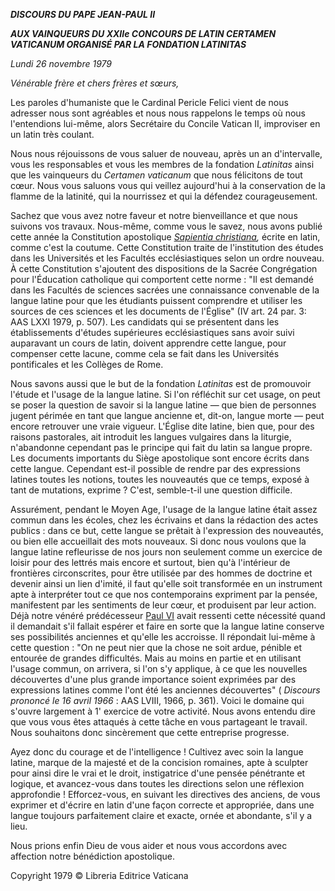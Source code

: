 ***DISCOURS DU PAPE JEAN-PAUL II***

***AUX VAINQUEURS DU XXIIe CONCOURS DE LATIN CERTAMEN VATICANUM ORGANISÉ PAR LA FONDATION LATINITAS***

*Lundi 26 novembre 1979*

*Vénérable frère et chers frères et sœurs,*

Les paroles d'humaniste que le Cardinal Pericle Felici vient de nous adresser nous sont agréables et nous nous rappelons le temps où nous l'entendions lui-même, alors Secrétaire du Concile Vatican II, improviser en un latin très coulant.

Nous nous réjouissons de vous saluer de nouveau, après un an d'intervalle, vous les responsables et vous les membres de la fondation *Latinitas* ainsi que les vainqueurs du *Certamen vaticanum* que nous félicitons de tout cœur. Nous vous saluons vous qui veillez aujourd'hui à la conservation de la flamme de la latinité, qui la nourrissez et qui la défendez courageusement.

Sachez que vous avez notre faveur et notre bienveillance et que nous suivons vos travaux. Nous-même, comme vous le savez, nous avons publié cette année la Constitution apostolique *[Sapientia christiana](http://www.vatican.va/holy_father/john_paul_ii/apost_constitutions/documents/hf_jp-ii_apc_15041979_sapientia-christiana_fr.html),* écrite en latin, comme c'est la coutume. Cette Constitution traite de l'institution des études dans les Universités et les Facultés ecclésiastiques selon un ordre nouveau. À cette Constitution s'ajoutent des dispositions de la Sacrée Congrégation pour l'Éducation catholique qui comportent cette norme : "Il est demandé dans les Facultés de sciences sacrées une connaissance convenable de la langue latine pour que les étudiants puissent comprendre et utiliser les sources de ces sciences et les documents de l'Église" (IV art. 24 par. 3: AAS LXXI 1979, p. 507). Les candidats qui se présentent dans les établissements d'études supérieures ecclésiastiques sans avoir suivi auparavant un cours de latin, doivent apprendre cette langue, pour compenser cette lacune, comme cela se fait dans les Universités pontificales et les Collèges de Rome.

Nous savons aussi que le but de la fondation *Latinitas* est de promouvoir l'étude et l'usage de la langue latine. Si l'on réfléchit sur cet usage, on peut se poser la question de savoir si la langue latine — que bien de personnes jugent périmée en tant que langue ancienne et, dit-on, langue morte — peut encore retrouver une vraie vigueur. L'Église dite latine, bien que, pour des raisons pastorales, ait introduit les langues vulgaires dans la liturgie, n'abandonne cependant pas le principe qui fait du latin sa langue propre. Les documents importants du Siège apostolique sont encore écrits dans cette langue. Cependant est-il possible de rendre par des expressions latines toutes les notions, toutes les nouveautés que ce temps, exposé à tant de mutations, exprime ? C'est, semble-t-il une question difficile.

Assurément, pendant le Moyen Age, l'usage de la langue latine était assez commun dans les écoles, chez les écrivains et dans la rédaction des actes publics : dans ce but, cette langue se prêtait à l'expression des nouveautés, ou bien elle accueillait des mots nouveaux. Si donc nous voulons que la langue latine refleurisse de nos jours non seulement comme un exercice de loisir pour des lettrés mais encore et surtout, bien qu'à l'intérieur de frontières circonscrites, pour être utilisée par des hommes de doctrine et devenir ainsi un lien d'imité, il faut qu'elle soit transformée en un instrument apte à interpréter tout ce que nos contemporains expriment par la pensée, manifestent par les sentiments de leur cœur, et produisent par leur action. Déjà notre vénéré prédécesseur [Paul VI](http://www.vatican.va/holy_father/paul_vi/index_fr.htm) avait ressenti cette nécessité quand il demandait s'il fallait espérer et faire en sorte que la langue latine conserve ses possibilités anciennes et qu'elle les accroisse. Il répondait lui-même à cette question : "On ne peut nier que la chose ne soit ardue, pénible et entourée de grandes difficultés. Mais au moins en partie et en utilisant l'usage commun, on arrivera, si l'on s'y applique, à ce que les nouvelles découvertes d'une plus grande importance soient exprimées par des expressions latines comme l'ont été les anciennes découvertes" ( *Discours prononcé le 16 avril 1966* : AAS LVIII, 1966, p. 361). Voici le domaine qui s'ouvre largement à 1' exercice de votre activité. Nous avons entendu dire que vous vous êtes attaqués à cette tâche en vous partageant le travail. Nous souhaitons donc sincèrement que cette entreprise progresse.

Ayez donc du courage et de l'intelligence ! Cultivez avec soin la langue latine, marque de la majesté et de la concision romaines, apte à sculpter pour ainsi dire le vrai et le droit, instigatrice d'une pensée pénétrante et logique, et avancez-vous dans toutes les directions selon une réflexion approfondie ! Efforcez-vous, en suivant les directives des anciens, de vous exprimer et d'écrire en latin d'une façon correcte et appropriée, dans une langue toujours parfaitement claire et exacte, ornée et abondante, s'il y a lieu.

Nous prions enfin Dieu de vous aider et nous vous accordons avec affection notre bénédiction apostolique.

Copyright 1979 © Libreria Editrice Vaticana